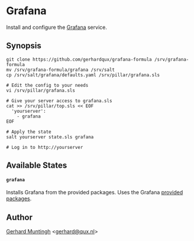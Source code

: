 # Grafana

Install and configure the [Grafana](http://grafana.org/) service.

## Synopsis

	git clone https://github.com/gerhardqux/grafana-formula /srv/grafana-formula
	mv /srv/grafana-formula/grafana /srv/salt
	cp /srv/salt/grafana/defaults.yaml /srv/pillar/grafana.sls

	# Edit the config to your needs
	vi /srv/pillar/grafana.sls 

	# Give your server access to grafana.sls
	cat >> /srv/pillar/top.sls << EOF
	  'yourserver':
	    - grafana
	EOF

	# Apply the state
	salt yourserver state.sls grafana

	# Log in to http://yourserver

## Available States

#### ``grafana``

Installs Grafana from the provided packages. Uses the Grafana [provided packages](http://docs.grafana.org/installation/).

## Author

[Gerhard Muntingh](https://github.com/gerhardqux) \<gerhard@qux.nl>

